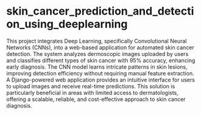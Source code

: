 # skin_cancer_prediction_and_detection_using_deeplearning
This project integrates Deep Learning, specifically Convolutional Neural Networks (CNNs), into a web-based application for automated skin cancer detection. The system analyzes dermoscopic images uploaded by users and classifies different types of skin cancer with 95% accuracy, enhancing early diagnosis. The CNN model learns intricate patterns in skin lesions, improving detection efficiency without requiring manual feature extraction. A Django-powered web application provides an intuitive interface for users to upload images and receive real-time predictions. This solution is particularly beneficial in areas with limited access to dermatologists, offering a scalable, reliable, and cost-effective approach to skin cancer diagnosis.
